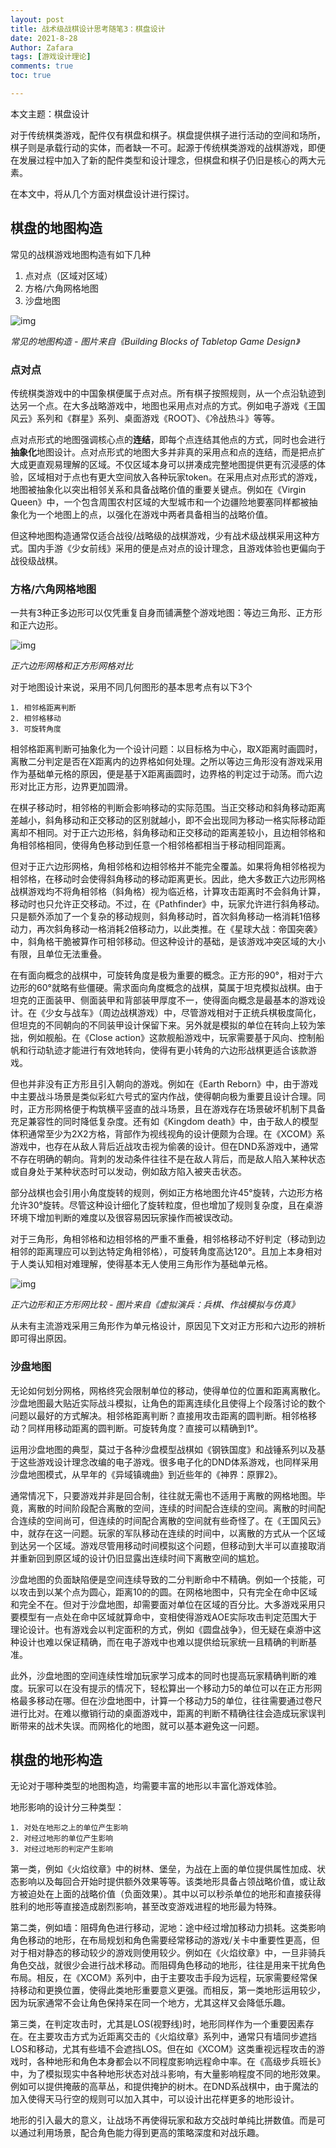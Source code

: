 ```yaml
---
layout: post
title: 战术级战棋设计思考随笔3：棋盘设计
date: 2021-8-28
Author: Zafara
tags: [游戏设计理论]
comments: true
toc: true

---
```


本文主题：棋盘设计

 

对于传统棋类游戏，配件仅有棋盘和棋子。棋盘提供棋子进行活动的空间和场所，棋子则是承载行动的实体，而者缺一不可。起源于传统棋类游戏的战棋游戏，即便在发展过程中加入了新的配件类型和设计理念，但棋盘和棋子仍旧是核心的两大元素。

在本文中，将从几个方面对棋盘设计进行探讨。

## 棋盘的地图构造

常见的战棋游戏地图构造有如下几种

1. 点对点（区域对区域）
2. 方格/六角网格地图
3. 沙盘地图

![img](https://pic.imgdb.cn/item/612a29f244eaada739f8f1a5.png)

*常见的地图构造 - 图片来自《Building Blocks of Tabletop Game Design》*

### 点对点

传统棋类游戏中的中国象棋便属于点对点。所有棋子按照规则，从一个点沿轨迹到达另一个点。在大多战略游戏中，地图也采用点对点的方式。例如电子游戏《王国风云》系列和《群星》系列、桌面游戏《ROOT》、《冷战热斗》等等。

点对点形式的地图强调核心点的**连结**，即每个点连结其他点的方式，同时也会进行**抽象化**地图设计。点对点形式的地图大多并非真的采用点和点的连结，而是把点扩大成更直观易理解的区域。不仅区域本身可以拼凑成完整地图提供更有沉浸感的体验，区域相对于点也有更大空间放入各种玩家token。在采用点对点形式的游戏，地图被抽象化以突出相邻关系和具备战略价值的重要关键点。例如在《Virgin Queen》中，一个包含周围农村区域的大型城市和一个边疆险地要塞同样都被抽象化为一个地图上的点，以强化在游戏中两者具备相当的战略价值。

但这种地图构造通常仅适合战役/战略级的战棋游戏，少有战术级战棋采用这种方式。国内手游《少女前线》采用的便是点对点的设计理念，且游戏体验也更偏向于战役级战棋。

### 方格/六角网格地图

一共有3种正多边形可以仅凭重复自身而铺满整个游戏地图：等边三角形、正方形和正六边形。



![img](https://pic.imgdb.cn/item/612a334f44eaada73915d9b6.png)

*正六边形网格和正方形网格对比*

对于地图设计来说，采用不同几何图形的基本思考点有以下3个

 	1. 相邻格距离判断
 	2. 相邻格移动
 	3. 可旋转角度

相邻格距离判断可抽象化为一个设计问题：以目标格为中心，取X距离时画圆时，离散二分判定是否在X距离内的边界格如何处理。之所以等边三角形没有游戏采用作为基础单元格的原因，便是基于X距离画圆时，边界格的判定过于动荡。而六边形对比正方形，边界更加圆滑。

在棋子移动时，相邻格的判断会影响移动的实际范围。当正交移动和斜角移动距离差越小，斜角移动和正交移动的区别就越小，即不会出现同为移动一格实际移动距离却不相同。对于正六边形格，斜角移动和正交移动的距离差较小，且边相邻格和角相邻格相同，使得角色移动到任意一个相邻格都相当于移动相同距离。

但对于正六边形网格，角相邻格和边相邻格并不能完全覆盖。如果将角相邻格视为相邻格，在移动时会使得斜角移动的移动距离更长。因此，绝大多数正六边形网格战棋游戏均不将角相邻格（斜角格）视为临近格，计算攻击距离时不会斜角计算，移动时也只允许正交移动。不过，在《Pathfinder》中，玩家允许进行斜角移动。只是额外添加了一个复杂的移动规则，斜角移动时，首次斜角移动一格消耗1倍移动力，再次斜角移动一格消耗2倍移动力，以此类推。在《星球大战：帝国突袭》中，斜角格干脆被算作可相邻移动。但这种设计的基础，是该游戏冲突区域的大小有限，且单位无法重叠。

在有面向概念的战棋中，可旋转角度是极为重要的概念。正方形的90°，相对于六边形的60°就略有些僵硬。需求面向角度概念的战棋，莫属于坦克模拟战棋。由于坦克的正面装甲、侧面装甲和背部装甲厚度不一，使得面向概念是最基本的游戏设计。在《少女与战车》（周边战棋游戏）中，尽管游戏相对于正统兵棋极度简化，但坦克的不同朝向的不同装甲设计保留下来。另外就是模拟的单位在转向上较为笨拙，例如舰船。在《Close action》这款舰船游戏中，玩家需要基于风向、控制船帆和行动轨迹才能进行有效地转向，使得有更小转角的六边形战棋更适合该款游戏。

但也并非没有正方形且引入朝向的游戏。例如在《Earth Reborn》中，由于游戏中主要战斗场景是类似彩虹六号式的室内作战，使得朝向极为重要且设计合理。同时，正方形网格便于构筑横平竖直的战斗场景，且在游戏存在场景破坏机制下具备充足兼容性的同时降低复杂度。还有如《Kingdom death》中，由于敌人的模型体积通常至少为2X2方格，背部作为视线视角的设计便颇为合理。在《XCOM》系游戏中，也存在从敌人背后近战攻击视为偷袭的设计。但在DND系游戏中，通常不存在明确的朝向。背刺的发动条件往往不是在敌人背后，而是敌人陷入某种状态或自身处于某种状态时可以发动，例如敌方陷入被夹击状态。

部分战棋也会引用小角度旋转的规则，例如正方格地图允许45°旋转，六边形方格允许30°旋转。尽管这种设计细化了旋转粒度，但也增加了规则复杂度，且在桌游环境下增加判断的难度以及很容易因玩家操作而被误改动。

对于三角形，角相邻格和边相邻格的严重不重叠，相邻格移动不好判定（移动到边相邻的距离理应可以到达特定角相邻格），可旋转角度高达120°。且加上本身相对于人类认知相对难理解，使得基本无人使用三角形作为基础单元格。

![img](https://pic.imgdb.cn/item/612a2e1c44eaada73905c526.png)

*正六边形和正方形网比较 - 图片来自《虚拟演兵：兵棋、作战模拟与仿真》*

从未有主流游戏采用三角形作为单元格设计，原因见下文对正方形和六边形的辨析即可得出原因。

### 沙盘地图

无论如何划分网格，网格终究会限制单位的移动，使得单位的位置和距离离散化。沙盘地图最大贴近实际战斗模拟，让角色的距离连续化且使得上个段落讨论的数个问题以最好的方式解决。相邻格距离判断？直接用攻击距离的圆判断。相邻格移动？同样用移动距离的圆判断。可旋转角度？直接可以精确到1°。

运用沙盘地图的典型，莫过于各种沙盘模型战棋如《钢铁国度》和战锤系列以及基于这些游戏设计理念改编的电子游戏。很多电子化的DND体系游戏，也同样采用沙盘地图模式，从早年的《异域镇魂曲》到近些年的《神界：原罪2》。

通常情况下，只要游戏并非是回合制，往往就无需也不适用于离散的网格地图。毕竟，离散的时间阶段配合离散的空间，连续的时间配合连续的空间。离散的时间配合连续的空间尚可，但连续的时间配合离散的空间就有些奇怪了。在《王国风云》中，就存在这一问题。玩家的军队移动在连续的时间中，以离散的方式从一个区域到达另一个区域。游戏尽管用移动时间模拟这个问题，但移动到大半可以直接取消并重新回到原区域的设计仍旧显露出连续时间下离散空间的尴尬。

沙盘地图的负面缺陷便是空间连续导致的二分判断命中不精确。例如一个技能，可以攻击到以某个点为圆心，距离10的的圆。在网格地图中，只有完全在命中区域和完全不在。但对于沙盘地图，却需要面对单位在区域的百分比。大多游戏采用只要模型有一点处在命中区域就算命中，变相使得游戏AOE实际攻击判定范围大于理论设计。也有游戏会以判定面积的方式，例如《圆盘战争》，但无疑在桌游中这种设计也难以保证精确，而在电子游戏中也难以提供给玩家统一且精确的判断基准。

此外，沙盘地图的空间连续性增加玩家学习成本的同时也提高玩家精确判断的难度。玩家可以在没有提示的情况下，轻松算出一个移动力5的单位可以在正方形网格最多移动在哪。但在沙盘地图中，计算一个移动力5的单位，往往需要通过卷尺进行比对。在难以撤销行动的桌面游戏中，距离的判断不精确往往会造成玩家误判断带来的战术失误。而网格化的地图，就可以基本避免这一问题。

## 棋盘的地形构造

无论对于哪种类型的地图构造，均需要丰富的地形以丰富化游戏体验。

地形影响的设计分三种类型：

 	1. 对处在地形之上的单位产生影响
 	2. 对经过地形的单位产生影响
 	3. 对经过地形的判定产生影响

第一类，例如《火焰纹章》中的树林、堡垒，为战在上面的单位提供属性加成、状态影响以及每回合开始时提供额外效果等等。该类地形具备占领战略价值，或让敌方被迫处在上面的战略价值（负面效果）。其中以可以秒杀单位的地形和直接获得胜利的地形等直接造成剧烈影响，甚至改变游戏进程的地形最为特殊。

第二类，例如墙：阻碍角色进行移动，泥地：途中经过增加移动力损耗。这类影响角色移动的地形，在布局规划和角色需要经常移动的游戏/关卡中重要性更高，但对于相对静态的移动较少的游戏则使用较少。例如在《火焰纹章》中，一旦非骑兵角色交战，就很少会进行战术移动。而阻碍角色移动的地形，往往是用来干扰角色布局。相反，在《XCOM》系列中，由于主要攻击手段为远程，玩家需要经常保持移动和更换位置，使得此类地形重要意义更强。而相反，第一类地形运用较少，因为玩家通常不会让角色保持呆在同一个地方，尤其这样又会降低乐趣。

第三类，在判定攻击时，尤其是LOS(视野线)时，地形同样作为一个重要因素存在。在主要攻击方式为近距离交击的《火焰纹章》系列中，通常只有墙同步遮挡LOS和移动，尤其有些墙不会遮挡LOS。但在如《XCOM》这类重视远程攻击的游戏时，各种地形和角色本身都会以不同程度影响远程命中率。在《高级步兵班长》中，为了模拟现实中各种地形状态对战斗影响，有大量影响程度不同的地形效果。例如可以提供掩蔽的高草丛，和提供掩护的树木。在DND系战棋中，由于魔法的加入使得天马行空的规则可以加入其中，可以设计出花样更多的地形设计。

地形的引入最大的意义，让战场不再使得玩家和敌方交战时单纯比拼数值。而是可以通过利用场景，配合角色能力得到更高的策略深度和对战乐趣。
